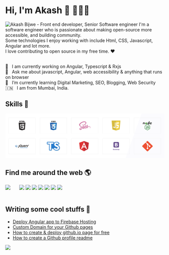 # Hi, I'm Akash 👋 👨🏻‍💻

<img src="https://raw.githubusercontent.com/akashbijwe/akashbijwe/master/akash.png" alt="Akash Bijwe - Front end developer, Senior Software engineer" style="max-width: 100%">
I'm a software engineer who is passionate about making open-source more accessible, and building community.<br>
Some technologies I enjoy working with include Html, CSS, Javascript, Angular and lot more.<br>
I love contributing to open source in my free time. ❤️
<br><br>

🔭  &nbsp; I am currently working on Angular, Typescript & Rxjs <br>
💬  &nbsp; Ask me about javascript, Angular, web accessibility & anything that runs on browser <br>
🌱  &nbsp; I’m currently learning Digital Marketing, SEO, Blogging, Web Security <br>
🇮🇳  &nbsp; I am from Mumbai, India.
<br>

## Skills 🍳 
<img src="https://raw.githubusercontent.com/akashbijwe/akashbijwe/master/Akash-Bijwe.png" style="max-width: 100%">
<br>

## Find me around the web 🌎

<a href="http://www.facebook.com/akash.bijwe" style="color:rgb(17,85,204); width: 40px; display: inline-block;" target="_blank"><img src="https://ci6.googleusercontent.com/proxy/lr4mEgbwLStffR-tRGPaGfv9ec2Peeoamn05dOg-AVm-ax87qzrs8mT98G846F3f-jE6msTtJDhPNgEswwibojBmKyEP52ObOGTSnXw-Zxe2eggR8OliU5Wpz2Hqgwx0PcNbjg=s0-d-e1-ft#https://s3.amazonaws.com/images.wisestamp.com/social_icons/square/facebook.png" style="border-radius:0px;border:0px;"></a>
              <a href="http://www.linkedin.com/in/akashbijwe/" style="color:rgb(17,85,204)" target="_blank"><img src="https://ci4.googleusercontent.com/proxy/Rhpbc4YyA8lplvt9ktAQ082jq86c5-8-DvQmx7lEYM-ohgABk6y1kW2dIHNoefsWvslp5Tqf8rWZNYIFCL0G1qVarqvRcM0UlVfWRCyj18Ai111i-pO6-6fp7xkseYAePegK7w=s0-d-e1-ft#https://s3.amazonaws.com/images.wisestamp.com/social_icons/square/linkedin.png" style="border-radius:0px;border:0px;"></a>
              <a href="http://twitter.com/bijweakash" style="color:rgb(17,85,204)" target="_blank"><img src="https://ci4.googleusercontent.com/proxy/5HcrrQign_L6v3gfn0XR-6VrtyTu4iNkO7lodA4tLevchYzwUurqtPx5R7dlmUH95boxgB3zeMFBviwji5LMGobcVi6W43RYXB-lJHL_jjvBrM7J1PSuYLeXD5bJJq5ogwUq=s0-d-e1-ft#https://s3.amazonaws.com/images.wisestamp.com/social_icons/square/twitter.png" style="border-radius:0px;border:0px;"></a>
              <a href="http://plus.google.com/u/0/+AkashBijwe11" style="color:rgb(17,85,204)" target="_blank"><img src="https://ci3.googleusercontent.com/proxy/Uad2x_Vo6XNWEXz4SxQZUPhVq_YknR8-m7f0C4EtMWABnRPMKOZNHwMh2UIOB0fe-YCrG94_VjignM4OYYwuEoS-kl0BrUgHNrALjmvk6YLx36-aO0zkc3cVBHgdPolDBjTPsAL0=s0-d-e1-ft#https://s3.amazonaws.com/images.wisestamp.com/social_icons/square/googleplus.png" style="border-radius:0px;border:0px;"></a>
              <a href="http://www.instagram.com/akashbijwe/" style="color:rgb(17,85,204)" target="_blank"><img src="https://ci3.googleusercontent.com/proxy/KHdfVUhcatuzSnuDoNnIKhh0Egg8Ujs0RwXFAthYxqTACy2kcFWpoogYr48nixiXgVg4czAiSzt5A-vBOApK986cb5sKo2VFoDIyNdT0b2woJwgAw-yT-VY8j0dIiM9ZBOGBCFs=s0-d-e1-ft#https://s3.amazonaws.com/images.wisestamp.com/social_icons/square/instagram.png" style="border-radius:0px;border:0px;"></a>
              <a href="http://dribbble.com/akashbijwe" style="color:rgb(17,85,204)" target="_blank"><img src="https://ci6.googleusercontent.com/proxy/XGhyxbDdZhyeSkPdR4NzZQ-Sv3XTmTsrpcS2DoSPCVNKl6ydib-k7yta_rTN1pG0CzHE4VwUhNwuerTMGKWch6NiXD_3zxpSb-e1HVmX1Icpngne_BIxq9kV7DkYOAU3t4EUuA=s0-d-e1-ft#https://s3.amazonaws.com/images.wisestamp.com/social_icons/square/dribbble.png" style="border-radius:0px;border:0px;"></a>
              <a href="http://about.me/akashbijwe" style="color:rgb(17,85,204)" target="_blank"><img src="https://ci5.googleusercontent.com/proxy/4Fdztv9856UVVBS-nnFjXml54-thUYTqVq7MeC9a8UUzFUx8zAUjGSCzmj2T2ZGigXDDdfwC1C9kQ-JYtIF7TrWj4bSjMRhT2c906UItK1uPPbMMRjQaY0E1eGCFytcFX6VL=s0-d-e1-ft#https://s3.amazonaws.com/images.wisestamp.com/social_icons/square/aboutme.png" style="border-radius:0px;border:0px;"></a>
              <a href="http://stackoverflow.com/users/8179744/akash-bijwe" style="color:rgb(17,85,204)" target="_blank"><img src="https://ci3.googleusercontent.com/proxy/ISHnxnVn-ZPahkpurjddxndzdwAAPR2v4J5KWbAk91Z7QG0RcvupiOpYDgzVr2ccrfFqMnkUGs5bYzKpnBdXjWKxgQs4kmLc4vilu1idgz0qLRZnKTuRFxcxBKjGv41D4XJtZGRuJeLj=s0-d-e1-ft#https://s3.amazonaws.com/images.wisestamp.com/social_icons/square/stackoverflow.png" style="border-radius:0px;border:0px;"></a>
              <a href="https://github.com/akashbijwe" style="color:rgb(17,85,204)" target="_blank"><img src="https://ci4.googleusercontent.com/proxy/YnBINs1kJ9hdLN6CU_1YRcjFzeaGmqNsv2e2IWnSFoYxaawH8XYD_M0_P3jTf08QMTKldegYhiJxheGCmroPVt3Dtrj-nPJKjP5RWTcUj_RvXsOQXU1q7GkGDYiam38h4Cg=s0-d-e1-ft#https://s3.amazonaws.com/images.wisestamp.com/social_icons/square/github.png" alt="" style="border-radius:0px;border:0px;"></a>
              <a href="http://medium.com/@akashbijwe" style="color:rgb(17,85,204)" target="_blank"><img src="https://ci6.googleusercontent.com/proxy/c76LWYxVRXaUN73-u7bfX2zhkfJ8j3jeYWrvWcjpnpJL4Bbl1zl8uUDxdHNlPKZ-fQkHep1xImV9u-ymQGPXr6gkheGfkkTgdnZF9k5PCXIkD7oAxYO0t9MKLb6ukKw_tNo=s0-d-e1-ft#https://s3.amazonaws.com/images.wisestamp.com/social_icons/square/medium.png" alt="" style="border-radius:0px;border:0px;"></a>
<br><br>

## Writing some cool stuffs 📖
<!-- BLOG-POST-LIST:START -->
- [Deploy Angular app to Firebase Hosting](https://medium.com/@akashbijwe/deploy-angular-app-to-firebase-hosting-91b5c34e85f8?source=rss-11ca86d8c4af------2)
- [Custom Domain for your Github pages](https://medium.com/@akashbijwe/custom-domain-for-your-github-pages-fc4612dd3003?source=rss-11ca86d8c4af------2)
- [How to create & deploy github.io page for free](https://medium.com/@akashbijwe/how-to-create-deploy-github-io-page-for-free-9e672c8b12d2?source=rss-11ca86d8c4af------2)
- [How to create a Github profile readme](https://medium.com/@akashbijwe/how-to-create-a-github-profile-readme-7b33a0cc7ef8?source=rss-11ca86d8c4af------2)
<!-- BLOG-POST-LIST:END -->

![](https://komarev.com/ghpvc/?username=akashbijwe&color=green)

